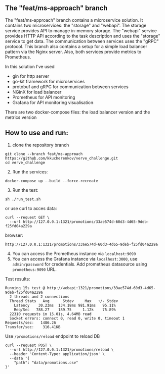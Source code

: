 ## The "feat/ms-approach" branch
The "feat/ms-approach" branch contains a microservice solution. It contains two microservices: the "storage" and "webapi". The storage service provides API to manage in-memory storage. The "webapi" service provides HTTP API according to the task description and uses the "storage" service to get data. The communication between services uses the "gRPC" protocol. This branch also contains a setup for a simple load balancer pattern via the Nginx server. Also, both services provide metrics to Prometheus.

In this solution I've used
- gin for http server
- go-kit framework for microservices
- protobuf and gRPC for communication between services
- NGinX for load balancer
- Prometheus for API monitoring
- Grafana for API monitoring visualisation

There are two docker-compose files: the load balancer version and the metrics version

## How to use and run:
1. clone the repository branch
```
git clone --branch feat/ms-approach https://github.com/kkucherenkov/verve_challenge.git
cd verve_challenge
```
2. Run the services:
```
docker-compose up --build --force-recreate
```
3. Run the test:
```
sh ./run_test.sh
```
or use curl to acces data:
```
curl --request GET \
  --url http://127.0.0.1:1321/promotions/33ae574d-60d3-4d65-9deb-f25fd04a229a
```
browser:
```
http://127.0.0.1:1321/promotions/33ae574d-60d3-4d65-9deb-f25fd04a229a
```
4. You can access the Prometheus instance via `localhost:9090`
5. You can access the Grafana instance via `localhost:3000`, use `admin/password` for credentials. Add prometheus datasource using `prometheus:9090` URL.

Test results:
```
Running 15s test @ http://webapi:1321/promotions/33ae574d-60d3-4d65-9deb-f25fd04a229a
  2 threads and 2 connections
  Thread Stats   Avg      Stdev     Max   +/- Stdev
    Latency    30.23ms  134.18ms 981.91ms   95.11%
    Req/Sec   788.27    189.75     1.12k    75.89%
  22310 requests in 15.01s, 4.64MB read
  Socket errors: connect 0, read 0, write 0, timeout 1
Requests/sec:   1486.26
Transfer/sec:    316.41KB
```

Use `/promotions/reload` endpoint to reload DB
```
curl --request POST \
  --url http://127.0.0.1:1321/promotions/reload \
  --header 'Content-Type: application/json' \
  --data '{
	"path": "data/promotions.csv"
}'
```
